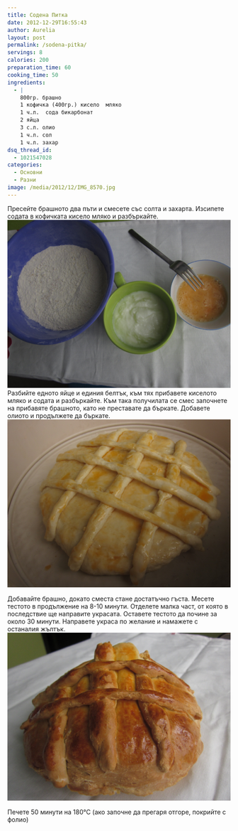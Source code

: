 ```yaml
---
title: Содена Питка
date: 2012-12-29T16:55:43
author: Aurelia
layout: post
permalink: /sodena-pitka/
servings: 8
calories: 200
preparation_time: 60
cooking_time: 50
ingredients:
  - |
    800гр. брашно
    1 кофичка (400гр.) кисело  мляко
    1 ч.л.  сода бикарбонат
    2 яйца
    3 с.л. олио
    1 ч.л. сол
    1 ч.л. захар
dsq_thread_id:
  - 1021547028
categories:
  - Основни
  - Разни
image: /media/2012/12/IMG_8570.jpg
---
```

Пресейте брашното два пъти и смесете със солта и захарта. Изсипете содата в кофичката кисело мляко и разбъркайте.
<img src="/media/2012/12/IMG_8537.jpg" class="alignleft" />
Разбийте едното яйце и единия белтък, към тях прибавете киселото мляко и содата и разбъркайте. Към така получилата се смес започнете на прибавяте брашното, като не преставате да бъркате. Добавете олиото и продължете да бъркате.
<img src="/media/2012/12/IMG_8542.jpg" class="alignright" />
  
Добавайте брашно, докато сместа стане достатъчно гъста. Месете тестото в продължение на 8-10 минути. Отделете малка част, от която в последствие ще направите украсата. Оставете тестото да почине за около 30 минути. Направете украса по желание и намажете с останалия жълтък.
<img src="/media/2012/12/IMG_8547.jpg" class="alignleft" />
  
Печете 50 минути на 180°С (ако започне да прегаря отгоре, покрийте с фолио)